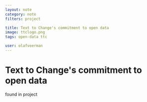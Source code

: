 ```yaml
---
layout: note
category: note
filters: project

title: Text to Change's commitment to open data
image: ttclogo.png
tags: open-data ttc

user: olafveerman
---
```

# Text to Change's commitment to open data

found in project